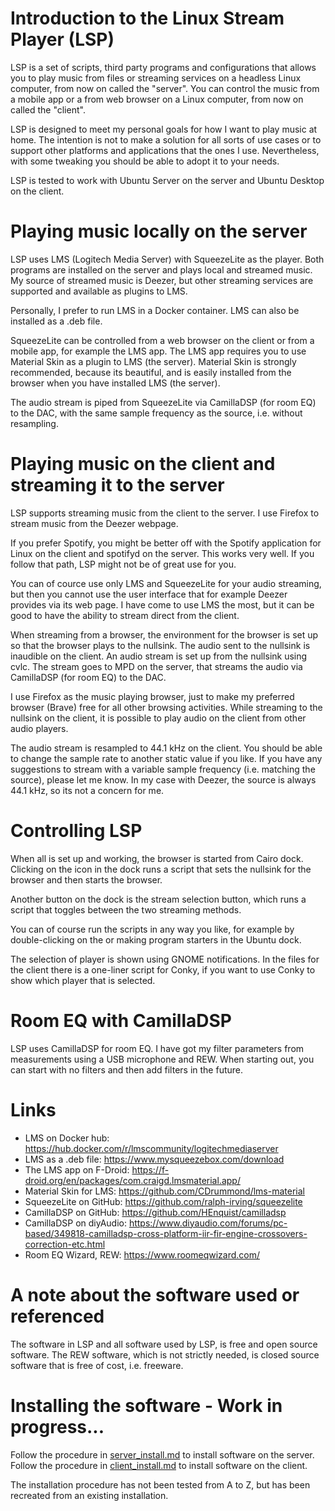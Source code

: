 # Introduction to the Linux Stream Player (LSP)
LSP is a set of scripts, third party programs and configurations that allows you to play music from files or streaming services on a headless Linux computer, from now on called the "server". You can control the music from a mobile app or a from web browser on a Linux computer, from now on called the "client".

LSP is designed to meet my personal goals for how I want to play music at home. The intention is not to make a solution for all sorts of use cases or to support other platforms and applications that the ones I use. Nevertheless, with some tweaking you should be able to adopt it to your needs.

LSP is tested to work with Ubuntu Server on the server and Ubuntu Desktop on the client.

# Playing music locally on the server
LSP uses LMS (Logitech Media Server) with SqueezeLite as the player. Both programs are installed on the server and plays local and streamed music. My source of streamed music is Deezer, but other streaming services are supported and available as plugins to LMS.

Personally, I prefer to run LMS in a Docker container. LMS can also be installed as a .deb file.

SqueezeLite can be controlled from a web browser on the client or from a mobile app, for example the LMS app. The LMS app requires you to use Material Skin as a plugin to LMS (the server). Material Skin is strongly recommended, because its beautiful, and is easily installed from the browser when you have installed LMS (the server).

The audio stream is piped from SqueezeLite via CamillaDSP (for room EQ) to the DAC, with the same sample frequency as the source, i.e. without resampling.

# Playing music on the client and streaming it to the server
LSP supports streaming music from the client to the server. I use Firefox to stream music from the Deezer webpage.

If you prefer Spotify, you might be better off with the Spotify application for Linux on the client and spotifyd on the server. This works very well. If you follow that path, LSP might not be of great use for you.

You can of cource use only LMS and SqueezeLite for your audio streaming, but then you cannot use the user interface that for example Deezer provides via its web page. I have come to use LMS the most, but it can be good to have the ability to stream direct from the client.

When streaming from a browser, the environment for the browser is set up so that the browser plays to the nullsink. The audio sent to the nullsink is inaudible on the client. An audio stream is set up from the nullsink using cvlc. The stream goes to MPD on the server, that streams the audio via CamillaDSP (for room EQ) to the DAC.

I use Firefox as the music playing browser, just to make my preferred browser (Brave) free for all other browsing activities. While streaming to the nullsink on the client, it is possible to play audio on the client from other audio players.

The audio stream is resampled to 44.1 kHz on the client. You should be able to change the sample rate to another static value if you like. If you have any suggestions to stream with a variable sample frequency (i.e. matching the source), please let me know. In my case with Deezer, the source is always 44.1 kHz, so its not a concern for me.

# Controlling LSP
When all is set up and working, the browser is started from Cairo dock. Clicking on the icon in the dock runs a script that sets the nullsink for the browser and then starts the browser.

Another button on the dock is the stream selection button, which runs a script that toggles between the two streaming methods.

You can of course run the scripts in any way you like, for example by double-clicking on the or making program starters in the Ubuntu dock.

The selection of player is shown using GNOME notifications. In the files for the client there is a one-liner script for Conky, if you want to use Conky to show which player that is selected.

# Room EQ with CamillaDSP
LSP uses CamillaDSP for room EQ. I have got my filter parameters from measurements using a USB microphone and REW. When starting out, you can start with no filters and then add filters in the future.

# Links
* LMS on Docker hub:<br/>https://hub.docker.com/r/lmscommunity/logitechmediaserver
* LMS as a .deb file: https://www.mysqueezebox.com/download
* The LMS app on F-Droid: https://f-droid.org/en/packages/com.craigd.lmsmaterial.app/
* Material Skin for LMS: https://github.com/CDrummond/lms-material
* SqueezeLite on GitHub: https://github.com/ralph-irving/squeezelite
* CamillaDSP on GitHub: https://github.com/HEnquist/camilladsp
* CamillaDSP on diyAudio: https://www.diyaudio.com/forums/pc-based/349818-camilladsp-cross-platform-iir-fir-engine-crossovers-correction-etc.html
* Room EQ Wizard, REW: https://www.roomeqwizard.com/

# A note about the software used or referenced
The software in LSP and all software used by LSP, is free and open source software. The REW software, which is not strictly needed, is closed source software that is free of cost, i.e. freeware.

# Installing the software - Work in progress... 
Follow the procedure in [server_install.md](./server_install.md) to install software on the server. Follow the procedure in [client_install.md](./client_install.md) to install software on the client.

The installation procedure has not been tested from A to Z, but has been recreated from an existing installation.
